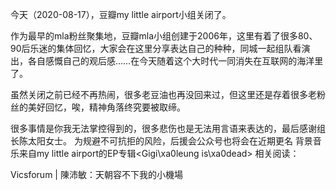 今天（2020-08-17），豆瓣my little airport小组关闭了。

作为最早的mla粉丝聚集地，豆瓣mla小组创建于2006年，这里有着了很多80、90后乐迷的集体回忆，大家会在这里分享表达自己的种种，同城一起组队看演出，各自感慨自己的观后感……在今天随着这个大时代一同消失在互联网的海洋里了。

虽然关闭之前已经不再热闹，很多老豆油也再没回来过，但这里还是存着很多老粉丝的美好回忆，唉，精神角落终究要被取缔。

很多事情是你我无法掌控得到的，很多悲伤也是无法用言语来表达的，最后感谢组长陈太阳女士。 为规避不可抗拒的风险，后援会公众号也将会在近期更名 背景音乐来自my little airport的EP专辑&lt;Gigi\xa0leung is\xa0dead&gt; 相关阅读：

Vicsforum | 陳沛敏：天朝容不下我的小機場 
